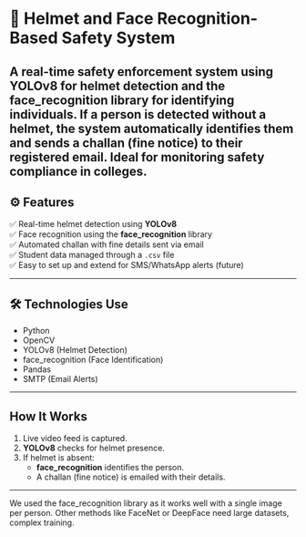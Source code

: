 
# 🚨 Helmet and Face Recognition-Based Safety System

A real-time safety enforcement system using **YOLOv8** for helmet detection and the **face_recognition** library for identifying individuals. If a person is detected without a helmet, the system automatically identifies them and sends a **challan (fine notice)** to their registered email. Ideal for monitoring safety compliance in colleges.
---

## ⚙️ Features

✅ Real-time helmet detection using **YOLOv8**  
✅ Face recognition using the **face_recognition** library  
✅ Automated challan with fine details sent via email  
✅ Student data managed through a `.csv` file  
✅ Easy to set up and extend for SMS/WhatsApp alerts (future)  

---

## 🛠️ Technologies Use

- Python  
- OpenCV  
- YOLOv8 (Helmet Detection)  
- face_recognition (Face Identification)  
- Pandas  
- SMTP (Email Alerts)  

---

##  How It Works

1. Live video feed is captured.  
2. **YOLOv8** checks for helmet presence.  
3. If helmet is absent:  
   - **face_recognition** identifies the person.  
   - A challan (fine notice) is emailed with their details.  

---

We used the face_recognition library as it works well with a single image per person. Other methods like FaceNet or DeepFace need large datasets, complex training.
